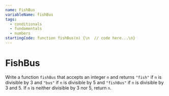 ```yaml
---
name: FishBus
variableName: fishBus
tags:
  - conditionals
  - fundamentals
  - numbers
startingCode: function fishBus(n) {\n  // code here...\n}
---
```


# FishBus

Write a function `fishBus` that accepts an integer `n` and returns `"fish"` if `n` is divisible by 3 and `"bus"` if `n` is divisible by 5 and `"fishBus"` if `n` is divisible by 3 and 5. If `n` is neither divisible by 3 nor 5, return `n`.
